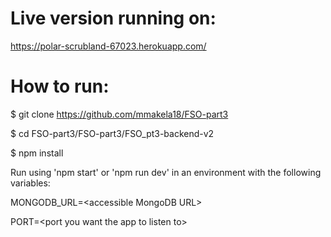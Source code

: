# Live version running on:

https://polar-scrubland-67023.herokuapp.com/

# How to run:

$ git clone https://github.com/mmakela18/FSO-part3

$ cd FSO-part3/FSO-part3/FSO_pt3-backend-v2

$ npm install

Run using 'npm start' or 'npm run dev' in an environment with the following variables:

  MONGODB_URL=\<accessible MongoDB URL\>

  PORT=\<port you want the app to listen to\>
